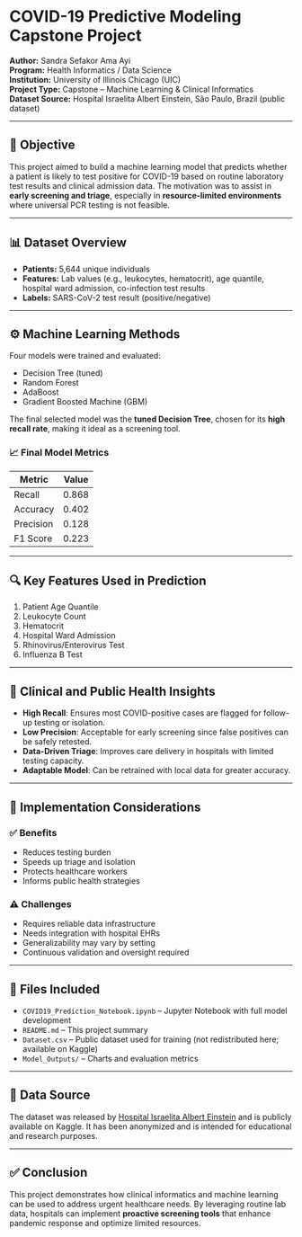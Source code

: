 # COVID-19 Predictive Modeling Capstone Project

**Author:** Sandra Sefakor Ama Ayi  
**Program:** Health Informatics / Data Science  
**Institution:** University of Illinois Chicago (UIC)  
**Project Type:** Capstone – Machine Learning & Clinical Informatics  
**Dataset Source:** Hospital Israelita Albert Einstein, São Paulo, Brazil (public dataset)

---

## 🎯 Objective

This project aimed to build a machine learning model that predicts whether a patient is likely to test positive for COVID-19 based on routine laboratory test results and clinical admission data. The motivation was to assist in **early screening and triage**, especially in **resource-limited environments** where universal PCR testing is not feasible.

---

## 📊 Dataset Overview

- **Patients:** 5,644 unique individuals
- **Features:** Lab values (e.g., leukocytes, hematocrit), age quantile, hospital ward admission, co-infection test results
- **Labels:** SARS-CoV-2 test result (positive/negative)

---

## ⚙️ Machine Learning Methods

Four models were trained and evaluated:

- Decision Tree (tuned)
- Random Forest
- AdaBoost
- Gradient Boosted Machine (GBM)

The final selected model was the **tuned Decision Tree**, chosen for its **high recall rate**, making it ideal as a screening tool.

### 📈 Final Model Metrics

| Metric      | Value   |
|-------------|---------|
| Recall      | 0.868   |
| Accuracy    | 0.402   |
| Precision   | 0.128   |
| F1 Score    | 0.223   |

---

## 🔍 Key Features Used in Prediction

1. Patient Age Quantile  
2. Leukocyte Count  
3. Hematocrit  
4. Hospital Ward Admission  
5. Rhinovirus/Enterovirus Test  
6. Influenza B Test  

---

## 🧠 Clinical and Public Health Insights

- **High Recall**: Ensures most COVID-positive cases are flagged for follow-up testing or isolation.
- **Low Precision**: Acceptable for early screening since false positives can be safely retested.
- **Data-Driven Triage**: Improves care delivery in hospitals with limited testing capacity.
- **Adaptable Model**: Can be retrained with local data for greater accuracy.

---

## 🏥 Implementation Considerations

### ✅ Benefits
- Reduces testing burden  
- Speeds up triage and isolation  
- Protects healthcare workers  
- Informs public health strategies  

### ⚠️ Challenges
- Requires reliable data infrastructure  
- Needs integration with hospital EHRs  
- Generalizability may vary by setting  
- Continuous validation and oversight required

---

## 📁 Files Included

- `COVID19_Prediction_Notebook.ipynb` – Jupyter Notebook with full model development
- `README.md` – This project summary
- `Dataset.csv` – Public dataset used for training (not redistributed here; available on Kaggle)
- `Model_Outputs/` – Charts and evaluation metrics

---

## 📎 Data Source

The dataset was released by [Hospital Israelita Albert Einstein](https://www.kaggle.com/datasets/einsteindata4u/covid19) and is publicly available on Kaggle. It has been anonymized and is intended for educational and research purposes.

---

## ✅ Conclusion

This project demonstrates how clinical informatics and machine learning can be used to address urgent healthcare needs. By leveraging routine lab data, hospitals can implement **proactive screening tools** that enhance pandemic response and optimize limited resources.

